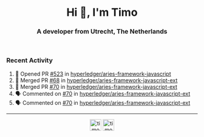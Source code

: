 <h1 align="center">Hi 👋, I'm Timo</h1>
<h3 align="center">A developer from Utrecht, The Netherlands</h3>
<br/>
<!-- https://github.com/rahuldkjain/github-profile-readme-generator --!>

<!--  <p align="left"><img src="https://github-readme-stats.vercel.app/api?username=timoglastra&show_icons=true&count_private=true&" alt="timoglastra" /></p> --!>

<!--
Github language stats
<p align="left"><img src="https://github-readme-stats.vercel.app/api/top-langs/?username=timoglastra&layout=compact" alt="timoglastra" /><p>
-->

<!-- Codestats language stats -->
<!-- <p align="left"><img src="https://codestats-readme.vercel.app/api/top-langs/?username=timoglastra&layout=compact&language_count=12" alt="timoglastra" /><p>    --!>
  
<h3>Recent Activity</h3>

<!--START_SECTION:activity-->
1. 💪 Opened PR [#523](https://github.com/hyperledger/aries-framework-javascript/pull/523) in [hyperledger/aries-framework-javascript](https://github.com/hyperledger/aries-framework-javascript)
2. 🎉 Merged PR [#68](https://github.com/hyperledger/aries-framework-javascript-ext/pull/68) in [hyperledger/aries-framework-javascript-ext](https://github.com/hyperledger/aries-framework-javascript-ext)
3. 🎉 Merged PR [#70](https://github.com/hyperledger/aries-framework-javascript-ext/pull/70) in [hyperledger/aries-framework-javascript-ext](https://github.com/hyperledger/aries-framework-javascript-ext)
4. 🗣 Commented on [#70](https://github.com/hyperledger/aries-framework-javascript-ext/issues/70) in [hyperledger/aries-framework-javascript-ext](https://github.com/hyperledger/aries-framework-javascript-ext)
5. 🗣 Commented on [#70](https://github.com/hyperledger/aries-framework-javascript-ext/issues/70) in [hyperledger/aries-framework-javascript-ext](https://github.com/hyperledger/aries-framework-javascript-ext)
<!--END_SECTION:activity-->

---

<p align="center">
<a href="https://twitter.com/timoglastra" target="blank"><img align="center" src="https://cdn.jsdelivr.net/npm/simple-icons@3.0.1/icons/twitter.svg" alt="timoglastra" height="30" width="30" /></a>
<a href="https://linkedin.com/in/timoglastra" target="blank"><img align="center" src="https://cdn.jsdelivr.net/npm/simple-icons@3.0.1/icons/linkedin.svg" alt="timoglastra" height="30" width="30" /></a>
</p>



